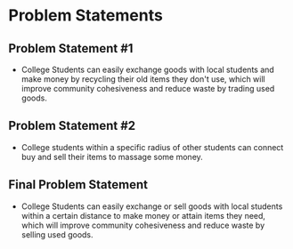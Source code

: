 # Problem Statements #

## Problem Statement #1 ##
- College Students can easily exchange goods with local students and make money by recycling their old items they don't use, which will improve community cohesiveness and reduce waste by trading used goods.

## Problem Statement #2 ##
- College students within a specific radius of other students can connect buy and sell their items to massage some money.

## Final Problem Statement ##
- College Students can easily exchange or sell goods with local students within a certain distance to make money or attain items they need, which will improve community cohesiveness and reduce waste by selling used goods.
